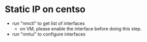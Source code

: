 # Static IP on centso

* run "nmctl" to get list of interfaces
	- on VM, please enable the interface before doing this step.
* run "nmtui" to configure interfaces
